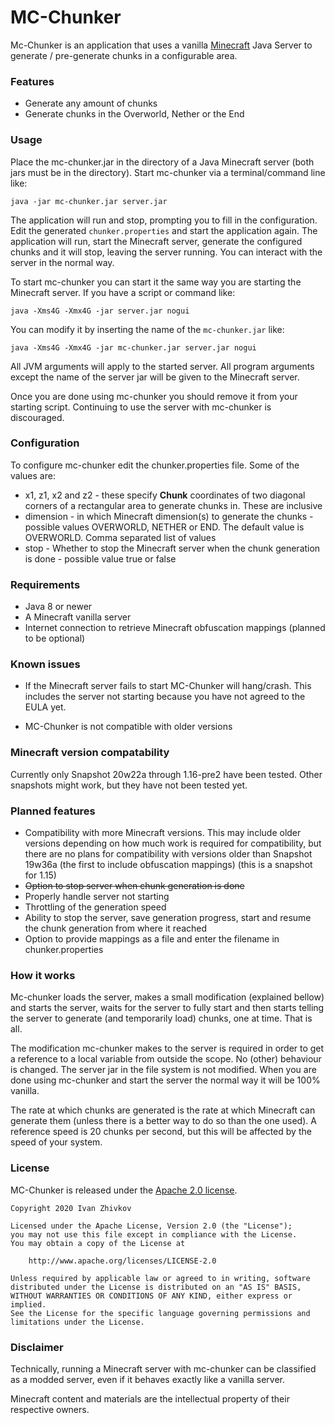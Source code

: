 # MC-Chunker

Mc-Chunker is an application that uses a vanilla [Minecraft](https://www.minecraft.net/) Java Server to generate / pre-generate chunks in a configurable area.

### Features
- Generate any amount of chunks
- Generate chunks in the Overworld, Nether or the End

### Usage
Place the mc-chunker.jar in the directory of a Java Minecraft server (both jars must be in the directory). Start mc-chunker via a terminal/command line like:

`java -jar mc-chunker.jar server.jar`

The application will run and stop, prompting you to fill in the configuration. Edit the generated `chunker.properties` and start the application again. The application will run, start the Minecraft server, generate the configured chunks and it will stop, leaving the server running. You can interact with the server in the normal way.

To start mc-chunker you can start it the same way you are starting the Minecraft server. If you have a script or command like:

`java -Xms4G -Xmx4G -jar server.jar nogui`

You can modify it by inserting the name of the `mc-chunker.jar` like:

`java -Xms4G -Xmx4G -jar mc-chunker.jar server.jar nogui`

All JVM arguments will apply to the started server. All program arguments except the name of the server jar will be given to the Minecraft server.

Once you are done using mc-chunker you should remove it from your starting script. Continuing to use the server with mc-chunker is discouraged.

### Configuration
To configure mc-chunker edit the chunker.properties file. Some of the values are:
- x1, z1, x2 and z2 - these specify **Chunk** coordinates of two diagonal corners of a rectangular area to generate chunks in. These are inclusive
- dimension - in which Minecraft dimension(s) to generate the chunks - possible values OVERWORLD, NETHER or END. The default value is OVERWORLD. Comma separated list of values
- stop - Whether to stop the Minecraft server when the chunk generation is done - possible value true or false

### Requirements
- Java 8 or newer
- A Minecraft vanilla server
- Internet connection to retrieve Minecraft obfuscation mappings (planned to be optional)

### Known issues

- If the Minecraft server fails to start MC-Chunker will hang/crash. This includes the server not starting because you have not agreed to the EULA yet.

- MC-Chunker is not compatible with older versions

### Minecraft version compatability
Currently only Snapshot 20w22a through 1.16-pre2 have been tested. Other snapshots might work, but they have not been tested yet.

### Planned features

- Compatibility with more Minecraft versions. This may include older versions depending on how much work is required for compatibility, but there are no plans for compatibility with versions older than Snapshot 19w36a (the first to include obfuscation mappings) (this is a snapshot for 1.15)
- ~~Option to stop server when chunk generation is done~~
- Properly handle server not starting
- Throttling of the generation speed
- Ability to stop the server, save generation progress, start and resume the chunk generation from where it reached
- Option to provide mappings as a file and enter the filename in chunker.properties

### How it works
Mc-chunker loads the server, makes a small modification (explained bellow) and starts the server, waits for the server to fully start and then starts telling the server to generate (and temporarily load) chunks, one at time. That is all.

The modification mc-chunker makes to the server is required in order to get a reference to a local variable from outside the scope. No (other) behaviour is changed. The server jar in the file system is not modified. When you are done using mc-chunker and start the server the normal way it will be 100% vanilla.

The rate at which chunks are generated is the rate at which Minecraft can generate them (unless there is a better way to do so than the one used). A reference speed is 20 chunks per second, but this will be affected by the speed of your system.

### License

MC-Chunker is released under the [Apache 2.0 license](LICENSE).

```
Copyright 2020 Ivan Zhivkov

Licensed under the Apache License, Version 2.0 (the "License");
you may not use this file except in compliance with the License.
You may obtain a copy of the License at

    http://www.apache.org/licenses/LICENSE-2.0

Unless required by applicable law or agreed to in writing, software
distributed under the License is distributed on an "AS IS" BASIS,
WITHOUT WARRANTIES OR CONDITIONS OF ANY KIND, either express or implied.
See the License for the specific language governing permissions and
limitations under the License.
```

### Disclaimer

Technically, running a Minecraft server with mc-chunker can be classified as a modded server, even if it behaves exactly like a vanilla server.

Minecraft content and materials are the intellectual property of their respective owners.
